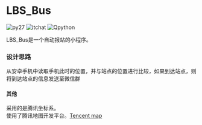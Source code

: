 # LBS_Bus
![py27](https://img.shields.io/badge/Python-2.7-orange.svg)
![itchat](https://img.shields.io/badge/itchat-1.3.10-brightgreen.svg)
![Qpython](https://img.shields.io/badge/Qpyhthon-L-red.svg)

LBS_Bus是一个自动报站的小程序。

### 设计思路
从安卓手机中读取手机此时的位置，并与站点的位置进行比较，如果到达站点，则将到达站点的信息发送至微信群

#### 其他
采用的是腾讯坐标系。</br>
使用了腾讯地图开发平台。[Tencent map](http://lbs.qq.com/webservice_v1/index.html)
